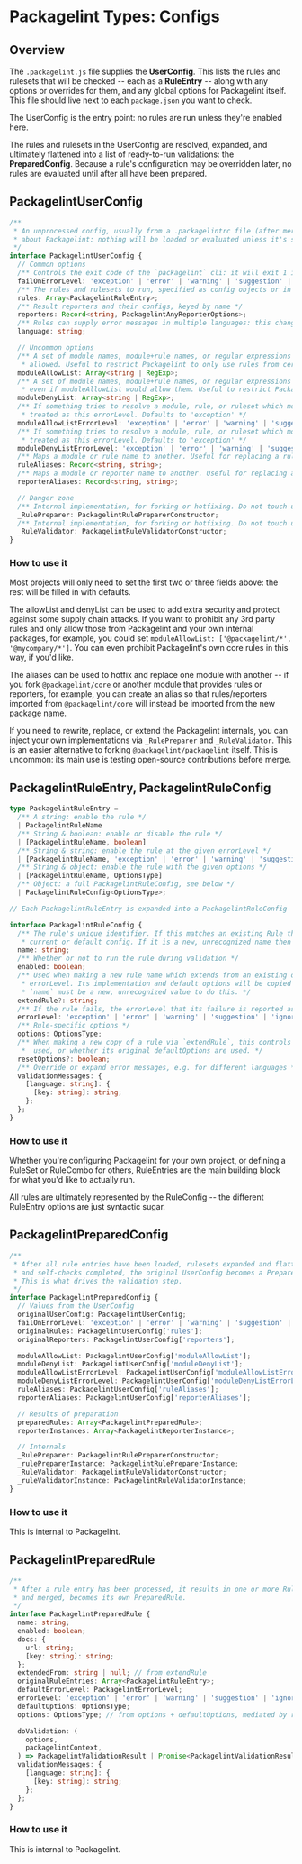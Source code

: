 # Packagelint Types: Configs

## Overview

The `.packagelint.js` file supplies the **UserConfig**. This lists the rules and rulesets that will be checked --
each as a **RuleEntry** -- along with any options or overrides for them, and any global options for Packagelint
itself. This file should live next to each `package.json` you want to check.

The UserConfig is the entry point: no rules are run unless they're enabled here.

The rules and rulesets in the UserConfig are resolved, expanded, and ultimately flattened into a list of ready-to-run
validations: the **PreparedConfig**. Because a rule's configuration may be overridden later, no rules are evaluated
until after all have been prepared.

## PackagelintUserConfig

```typescript
/**
 * An unprocessed config, usually from a .packagelintrc file (after merging with defaults). This drives everything
 * about Packagelint: nothing will be loaded or evaluated unless it's specified here, either directly or indirectly.
 */
interface PackagelintUserConfig {
  // Common options
  /** Controls the exit code of the `packagelint` cli: it will exit 1 if any rule fails at or above the specified level */
  failOnErrorLevel: 'exception' | 'error' | 'warning' | 'suggestion' | 'ignore';
  /** The rules and rulesets to run, specified as config objects or in shorthand. */
  rules: Array<PackagelintRuleEntry>;
  /** Result reporters and their configs, keyed by name */
  reporters: Record<string, PackagelintAnyReporterOptions>;
  /** Rules can supply error messages in multiple languages: this changes the preferred language */
  language: string;

  // Uncommon options
  /** A set of module names, module+rule names, or regular expressions which restricts which modules and rules are
   * allowed. Useful to restrict Packagelint to only use rules from certain sources */
  moduleAllowList: Array<string | RegExp>;
  /** A set of module names, module+rule names, or regular expressions for prohibiting certain modules and rules,
   * even if moduleAllowList would allow them. Useful to restrict Packagelint to only use rules from certain sources */
  moduleDenyList: Array<string | RegExp>;
  /** If something tries to resolve a module, rule, or ruleset which moduleAllowList does not permit, it will be
   * treated as this errorLevel. Defaults to 'exception' */
  moduleAllowListErrorLevel: 'exception' | 'error' | 'warning' | 'suggestion' | 'ignore';
  /** If something tries to resolve a module, rule, or ruleset which moduleDenyList prohibits, it will be
   * treated as this errorLevel. Defaults to 'exception' */
  moduleDenyListErrorLevel: 'exception' | 'error' | 'warning' | 'suggestion' | 'ignore';
  /** Maps a module or rule name to another. Useful for replacing a rule's implementation */
  ruleAliases: Record<string, string>;
  /** Maps a module or reporter name to another. Useful for replacing a reporter's implementation */
  reporterAliases: Record<string, string>;

  // Danger zone
  /** Internal implementation, for forking or hotfixing. Do not touch unless you're sure of what you're doing. */
  _RulePreparer: PackagelintRulePreparerConstructor;
  /** Internal implementation, for forking or hotfixing. Do not touch unless you're sure of what you're doing. */
  _RuleValidator: PackagelintRuleValidatorConstructor;
}
```

### How to use it

Most projects will only need to set the first two or three fields above: the rest will be filled in with defaults.

The allowList and denyList can be used to add extra security and protect against some supply chain attacks. If you
want to prohibit any 3rd party rules and only allow those from Packagelint and your own internal packages, for
example, you could set `moduleAllowList: ['@packagelint/*', '@mycompany/*']`. You can even prohibit Packagelint's
own core rules in this way, if you'd like.

The aliases can be used to hotfix and replace one module with another -- if you fork `@packagelint/core` or another
module that provides rules or reporters, for example, you can create an alias so that rules/reporters imported from
`@packagelint/core` will instead be imported from the new package name.

If you need to rewrite, replace, or extend the Packagelint internals, you can inject your own implementations via
`_RulePreparer` and `_RuleValidator`. This is an easier alternative to forking `@packagelint/packagelint` itself.
This is uncommon: its main use is testing open-source contributions before merge.

## PackagelintRuleEntry, PackagelintRuleConfig

```typescript
type PackagelintRuleEntry =
  /** A string: enable the rule */
  | PackagelintRuleName
  /** String & boolean: enable or disable the rule */
  | [PackagelintRuleName, boolean]
  /** String & string: enable the rule at the given errorLevel */
  | [PackagelintRuleName, 'exception' | 'error' | 'warning' | 'suggestion' | 'ignore']
  /** String & object: enable the rule with the given options */
  | [PackagelintRuleName, OptionsType]
  /** Object: a full PackagelintRuleConfig, see below */
  | PackagelintRuleConfig<OptionsType>;

// Each PackagelintRuleEntry is expanded into a PackagelintRuleConfig

interface PackagelintRuleConfig {
  /** The rule's unique identifier. If this matches an existing Rule then it will merge these settings over its
   * current or default config. If it is a new, unrecognized name then `extendRule` must be specified. */
  name: string;
  /** Whether or not to run the rule during validation */
  enabled: boolean;
  /** Used when making a new rule name which extends from an existing one, to give it its own options or a different
   * errorLevel. Its implementation and default options will be copied from the base rule name.
   * `name` must be a new, unrecognized value to do this. */
  extendRule?: string;
  /** If the rule fails, the errorLevel that its failure is reported as */
  errorLevel: 'exception' | 'error' | 'warning' | 'suggestion' | 'ignore';
  /** Rule-specific options */
  options: OptionsType;
  /** When making a new copy of a rule via `extendRule`, this controls whether the base rule's current options are
   *  used, or whether its original defaultOptions are used. */
  resetOptions?: boolean;
  /** Override or expand error messages, e.g. for different languages */
  validationMessages: {
    [language: string]: {
      [key: string]: string;
    };
  };
}
```

### How to use it

Whether you're configuring Packagelint for your own project, or defining a RuleSet or RuleCombo for others,
RuleEntries are the main building block for what you'd like to actually run.

All rules are ultimately represented by the RuleConfig -- the different RuleEntry options are just syntactic sugar.

## PackagelintPreparedConfig

```typescript
/**
 * After all rule entries have been loaded, rulesets expanded and flattened, configs merged, reporters initialized,
 * and self-checks completed, the original UserConfig becomes a PreparedConfig.
 * This is what drives the validation step.
 */
interface PackagelintPreparedConfig {
  // Values from the UserConfig
  originalUserConfig: PackagelintUserConfig;
  failOnErrorLevel: 'exception' | 'error' | 'warning' | 'suggestion' | 'ignore';
  originalRules: PackagelintUserConfig['rules'];
  originalReporters: PackagelintUserConfig['reporters'];

  moduleAllowList: PackagelintUserConfig['moduleAllowList'];
  moduleDenyList: PackagelintUserConfig['moduleDenyList'];
  moduleAllowListErrorLevel: PackagelintUserConfig['moduleAllowListErrorLevel'];
  moduleDenyListErrorLevel: PackagelintUserConfig['moduleDenyListErrorLevel'];
  ruleAliases: PackagelintUserConfig['ruleAliases'];
  reporterAliases: PackagelintUserConfig['reporterAliases'];

  // Results of preparation
  preparedRules: Array<PackagelintPreparedRule>;
  reporterInstances: Array<PackagelintReporterInstance>;

  // Internals
  _RulePreparer: PackagelintRulePreparerConstructor;
  _rulePreparerInstance: PackagelintRulePreparerInstance;
  _RuleValidator: PackagelintRuleValidatorConstructor;
  _ruleValidatorInstance: PackagelintRuleValidatorInstance;
}
```

### How to use it

This is internal to Packagelint.

## PackagelintPreparedRule

```typescript
/**
 * After a rule entry has been processed, it results in one or more RuleChecks. Each RuleCheck, when fully resolved
 * and merged, becomes its own PreparedRule.
 */
interface PackagelintPreparedRule {
  name: string;
  enabled: boolean;
  docs: {
    url: string;
    [key: string]: string;
  };
  extendedFrom: string | null; // from extendRule
  originalRuleEntries: Array<PackagelintRuleEntry>;
  defaultErrorLevel: PackagelintErrorLevel;
  errorLevel: 'exception' | 'error' | 'warning' | 'suggestion' | 'ignore'; // from errorLevel + defaultErrorLevel
  defaultOptions: OptionsType;
  options: OptionsType; // from options + defaultOptions, mediated by resetOptions

  doValidation: (
    options,
    packagelintContext,
  ) => PackagelintValidationResult | Promise<PackagelintValidationResult>;
  validationMessages: {
    [language: string]: {
      [key: string]: string;
    };
  };
}
```

### How to use it

This is internal to Packagelint.
